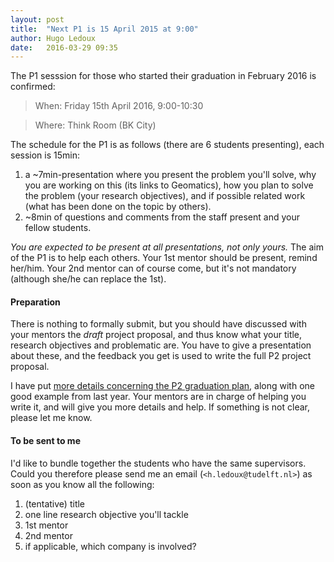 ```yaml
---
layout: post
title:  "Next P1 is 15 April 2015 at 9:00"
author: Hugo Ledoux
date:   2016-03-29 09:35
---
```


The P1 sesssion for those who started their graduation in February 2016 is confirmed:

  > When: Friday 15th April 2016, 9:00-10:30
  
  > Where: Think Room (BK City)

The schedule for the P1 is as follows (there are 6 students presenting), each session is 15min:

  1. a ~7min-presentation where you present the problem you'll solve, why you are working on this (its links to Geomatics), how you plan to solve the problem (your research objectives), and if possible related work (what has been done on the topic by others).
  2. ~8min of questions and comments from the staff present and your fellow students.

*You are expected to be present at all presentations, not only yours.*
The aim of the P1 is to help each others.
Your 1st mentor should be present, remind her/him.
Your 2nd mentor can of course come, but it's not mandatory (although she/he can replace the 1st).

#### Preparation

There is nothing to formally submit, but you should have discussed with your mentors the *draft* project proposal, and thus know what your title, research objectives and problematic are. You have to give a presentation about these, and the feedback you get is used to write the full P2 project proposal.

I have put [more details concerning the P2 graduation plan](http://tudelftgeomatics.github.io/thesis/templates/), along with one good example from last year. 
Your mentors are in charge of helping you write it, and will give you more details and help.
If something is not clear, please let me know.

#### To be sent to me

I'd like to bundle together the students who have the same supervisors.
Could you therefore please send me an email (`<h.ledoux@tudelft.nl>`) as soon as you know all the following:

  1. (tentative) title
  2. one line research objective you'll tackle
  3. 1st mentor
  4. 2nd mentor
  5. if applicable, which company is involved?

